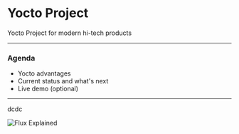 # Yocto Project

Yocto Project for modern hi-tech products

---

### Agenda

- Yocto advantages
- Current status and what's next
- Live demo (optional)

---

dcdc

![Flux Explained](https://facebook.github.io/flux/img/flux-simple-f8-diagram-explained-1300w.png)
